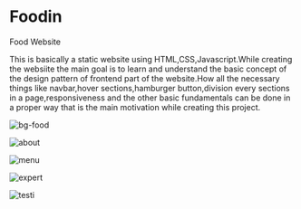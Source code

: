 # Foodin
Food Website

This is basically a static website using HTML,CSS,Javascript.While creating the websiite the main goal is to learn and understand the basic concept of the design pattern of frontend part of the website.How all the necessary things like navbar,hover sections,hamburger button,division every sections in a page,responsiveness and the other basic fundamentals can be done in a proper way that is the main motivation while creating this project.


![bg-food](https://github.com/Pallab-18/Foodin/assets/99742232/08e0f5b6-d7d7-4a24-8e68-363fe69da508)

![about](https://github.com/Pallab-18/Foodin/assets/99742232/8b772cbd-c046-4b6d-a032-6e37af663f64)

![menu](https://github.com/Pallab-18/Foodin/assets/99742232/00b1830e-95ed-4c77-838c-e85850da475d)

![expert](https://github.com/Pallab-18/Foodin/assets/99742232/3830b0f5-02ad-4fc6-82fa-92b5ed5b1380)

![testi](https://github.com/Pallab-18/Foodin/assets/99742232/a9f90311-6efd-4bfa-9477-364e70705449)

